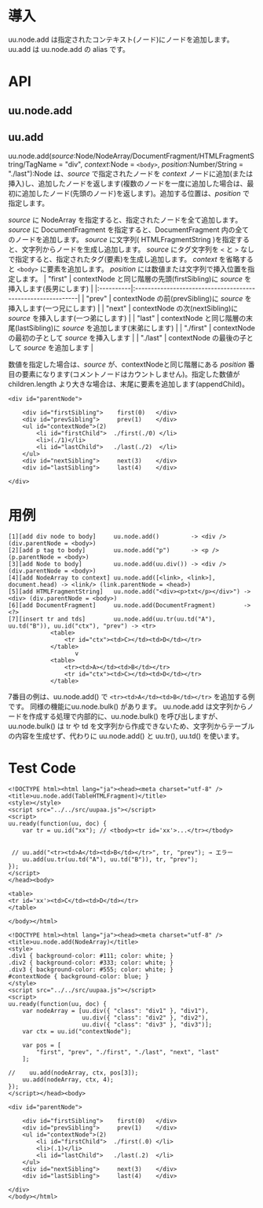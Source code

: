 

# 導入 #

uu.node.add は指定されたコンテキスト(ノード)にノードを追加します。uu.add は uu.node.add の alias です。

# API #

## uu.node.add ##
## uu.add ##
uu.node.add(_source_:Node/NodeArray/DocumentFragment/HTMLFragmentString/TagName = "div", _context_:Node = `<body>`, _position_:Number/String = "./last"):Node は、_source_ で指定されたノードを _context_ ノードに追加(または挿入)し、追加したノードを返します(複数のノードを一度に追加した場合は、最初に追加したノード(先頭のノード)を返します)。追加する位置は、_position_ で指定します。

_source_ に NodeArray を指定すると、指定されたノードを全て追加します。
_source_ に DocumentFragment を指定すると、DocumentFragment 内の全てのノードを追加します。
_source_ に文字列( HTMLFragmentString )を指定すると、文字列からノードを生成し追加します。
_source_ にタグ文字列を `<` と `>` なしで指定すると、指定されたタグ(要素)を生成し追加します。
_context_ を省略すると `<body>` に要素を追加します。
_position_ には数値または文字列で挿入位置を指定します。
| "first"   | contextNode と同じ階層の先頭(firstSibling)に _source_ を挿入します(長男にします) |
|:----------|:------------------------------------------------------------|
| "prev"    | contextNode の前(prevSibling)に _source_ を挿入します(一つ兄にします)       |
| "next"    | contextNode の次(nextSibling)に _source_ を挿入します(一つ弟にします)       |
| "last"    | contextNode と同じ階層の末尾(lastSibling)に _source_ を追加します(末弟にします)  |
| "./first" | contextNode の最初の子として _source_ を挿入します                        |
| "./last"  | contextNode の最後の子として _source_ を追加します                        |

数値を指定した場合は、_source_ が、contextNodeと同じ階層にある _position_ 番目の要素になります(コメントノードはカウントしません)。指定した数値が children.length より大きな場合は、末尾に要素を追加します(appendChild)。

```
<div id="parentNode">

    <div id="firstSibling">    first(0)   </div>
    <div id="prevSibling">     prev(1)    </div>
    <ul id="contextNode">(2)
        <li id="firstChild">  ./first(./0) </li>
        <li>(./1)</li>
        <li id="lastChild">   ./last(./2)  </li>
    </ul>
    <div id="nextSibling">     next(3)    </div>
    <div id="lastSibling">     last(4)    </div>

</div>
```
# 用例 #
```
[1][add div node to body]     uu.node.add()         -> <div />  (div.parentNode = <body>)
[2][add p tag to body]        uu.node.add("p")      -> <p />    (p.parentNode = <body>)
[3][add Node to body]         uu.node.add(uu.div()) -> <div />  (div.parentNode = <body>)
[4][add NodeArray to context] uu.node.add([<link>, <link>], document.head) -> <link/> (link.parentNode = <head>)
[5][add HTMLFragmentString]   uu.node.add("<div><p>txt</p></div>") -> <div> (div.parentNode = <body>)
[6][add DocumentFragment]     uu.node.add(DocumentFragment)        -> <?>
[7][insert tr and tds]        uu.node.add(uu.tr(uu.td("A"), uu.td("B")), uu.id("ctx"), "prev") -> <tr>
            <table>
                <tr id="ctx"><td>C></td><td>D</td></tr>
            </table>
                   v
            <table>
                <tr><td>A></td><td>B</td></tr>
                <tr id="ctx"><td>C></td><td>D</td></tr>
            </table>
```

7番目の例は、uu.node.add() で `<tr><td>A</td><td>B</td></tr>` を追加する例です。
同様の機能にuu.node.bulk() があります。
uu.node.add は文字列からノードを作成する処理で内部的に、uu.node.bulk() を呼び出しますが、uu.node.bulk() は tr や td を文字列から作成できないため、文字列からテーブルの内容を生成せず、代わりに uu.node.add() と uu.tr(), uu.td() を使います。

# Test Code #
```
<!DOCTYPE html><html lang="ja"><head><meta charset="utf-8" />
<title>uu.node.add(TableHTMLFragment)</title>
<style></style>
<script src="../../src/uupaa.js"></script>
<script>
uu.ready(function(uu, doc) {
    var tr = uu.id("xx"); // <tbody><tr id='xx'>...</tr></tbody>


 // uu.add("<tr><td>A</td><td>B</td></tr>", tr, "prev"); → エラー
    uu.add(uu.tr(uu.td("A"), uu.td("B")), tr, "prev");
});
</script>
</head><body>

<table>
<tr id='xx'><td>C</td><td>D</td></tr>
</table>

</body></html>
```

```
<!DOCTYPE html><html lang="ja"><head><meta charset="utf-8" />
<title>uu.node.add(NodeArray)</title>
<style>
.div1 { background-color: #111; color: white; }
.div2 { background-color: #333; color: white; }
.div3 { background-color: #555; color: white; }
#contextNode { background-color: blue; }
</style>
<script src="../../src/uupaa.js"></script>
<script>
uu.ready(function(uu, doc) {
    var nodeArray = [uu.div({ "class": "div1" }, "div1"),
                     uu.div({ "class": "div2" }, "div2"),
                     uu.div({ "class": "div3" }, "div3")];
    var ctx = uu.id("contextNode");

    var pos = [
        "first", "prev", "./first", "./last", "next", "last"
    ];

//    uu.add(nodeArray, ctx, pos[3]);
    uu.add(nodeArray, ctx, 4);
});
</script></head><body>

<div id="parentNode">

    <div id="firstSibling">    first(0)   </div>
    <div id="prevSibling">     prev(1)    </div>
    <ul id="contextNode">(2)
        <li id="firstChild">  ./first(.0) </li>
        <li>(.1)</li>
        <li id="lastChild">   ./last(.2)  </li>
    </ul>
    <div id="nextSibling">     next(3)    </div>
    <div id="lastSibling">     last(4)    </div>

</div>
</body></html>
```